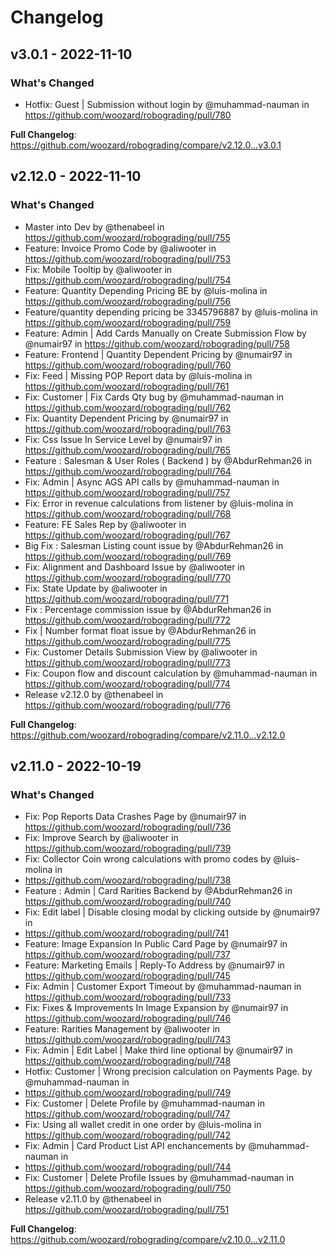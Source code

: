 # Changelog

## v3.0.1 - 2022-11-10

### What's Changed

-   Hotfix: Guest | Submission without login by @muhammad-nauman in https://github.com/woozard/robograding/pull/780

**Full Changelog**: https://github.com/woozard/robograding/compare/v2.12.0...v3.0.1

## v2.12.0 - 2022-11-10

### What's Changed

-   Master into Dev by @thenabeel in https://github.com/woozard/robograding/pull/755
-   Feature: Invoice Promo Code by @aliwooter in https://github.com/woozard/robograding/pull/753
-   Fix: Mobile Tooltip by @aliwooter in https://github.com/woozard/robograding/pull/754
-   Feature: Quantity Depending Pricing BE by @luis-molina in https://github.com/woozard/robograding/pull/756
-   Feature/quantity depending pricing be 3345796887 by @luis-molina in https://github.com/woozard/robograding/pull/759
-   Feature: Admin | Add Cards Manually on Create Submission Flow by @numair97 in
    https://github.com/woozard/robograding/pull/758
-   Feature: Frontend | Quantity Dependent Pricing by @numair97 in https://github.com/woozard/robograding/pull/760
-   Fix: Feed | Missing POP Report data by @luis-molina in https://github.com/woozard/robograding/pull/761
-   Fix: Customer | Fix Cards Qty bug by @muhammad-nauman in https://github.com/woozard/robograding/pull/762
-   Fix: Quantity Dependent Pricing by @numair97 in https://github.com/woozard/robograding/pull/763
-   Fix: Css Issue In Service Level by @numair97 in https://github.com/woozard/robograding/pull/765
-   Feature : Salesman & User Roles ( Backend ) by @AbdurRehman26 in https://github.com/woozard/robograding/pull/764
-   Fix: Admin | Async AGS API calls by @muhammad-nauman in https://github.com/woozard/robograding/pull/757
-   Fix: Error in revenue calculations from listener by @luis-molina in https://github.com/woozard/robograding/pull/768
-   Feature: FE Sales Rep by @aliwooter in https://github.com/woozard/robograding/pull/767
-   Big Fix : Salesman Listing count issue by @AbdurRehman26 in https://github.com/woozard/robograding/pull/769
-   Fix: Alignment and Dashboard Issue by @aliwooter in https://github.com/woozard/robograding/pull/770
-   Fix: State Update by @aliwooter in https://github.com/woozard/robograding/pull/771
-   Fix : Percentage commission issue by @AbdurRehman26 in https://github.com/woozard/robograding/pull/772
-   Fix | Number format float issue by @AbdurRehman26 in https://github.com/woozard/robograding/pull/775
-   Fix: Customer Details Submission View by @aliwooter in https://github.com/woozard/robograding/pull/773
-   Fix: Coupon flow and discount calculation by @muhammad-nauman in https://github.com/woozard/robograding/pull/774
-   Release v2.12.0 by @thenabeel in https://github.com/woozard/robograding/pull/776

**Full Changelog**: https://github.com/woozard/robograding/compare/v2.11.0...v2.12.0

## v2.11.0 - 2022-10-19

### What's Changed

-   Fix: Pop Reports Data Crashes Page by @numair97 in https://github.com/woozard/robograding/pull/736
-   Fix: Improve Search by @aliwooter in https://github.com/woozard/robograding/pull/739
-   Fix: Collector Coin wrong calculations with promo codes by @luis-molina in
-   https://github.com/woozard/robograding/pull/738
-   Feature : Admin | Card Rarities Backend by @AbdurRehman26 in https://github.com/woozard/robograding/pull/740
-   Fix: Edit label | Disable closing modal by clicking outside by @numair97 in
-   https://github.com/woozard/robograding/pull/741
-   Feature: Image Expansion In Public Card Page by @numair97 in https://github.com/woozard/robograding/pull/737
-   Feature: Marketing Emails | Reply-To Address by @numair97 in https://github.com/woozard/robograding/pull/745
-   Fix: Admin | Customer Export Timeout by @muhammad-nauman in https://github.com/woozard/robograding/pull/733
-   Fix: Fixes & Improvements In Image Expansion by @numair97 in https://github.com/woozard/robograding/pull/746
-   Feature: Rarities Management by @aliwooter in https://github.com/woozard/robograding/pull/743
-   Fix: Admin | Edit Label | Make third line optional by @numair97 in https://github.com/woozard/robograding/pull/748
-   Hotfix: Customer | Wrong precision calculation on Payments Page. by @muhammad-nauman in
-   https://github.com/woozard/robograding/pull/749
-   Fix: Customer | Delete Profile by @muhammad-nauman in https://github.com/woozard/robograding/pull/747
-   Fix: Using all wallet credit in one order by @luis-molina in https://github.com/woozard/robograding/pull/742
-   Fix: Admin | Card Product List API enchancements by @muhammad-nauman in
-   https://github.com/woozard/robograding/pull/744
-   Fix: Customer | Delete Profile Issues by @muhammad-nauman in https://github.com/woozard/robograding/pull/750
-   Release v2.11.0 by @thenabeel in https://github.com/woozard/robograding/pull/751

**Full Changelog**: https://github.com/woozard/robograding/compare/v2.10.0...v2.11.0
